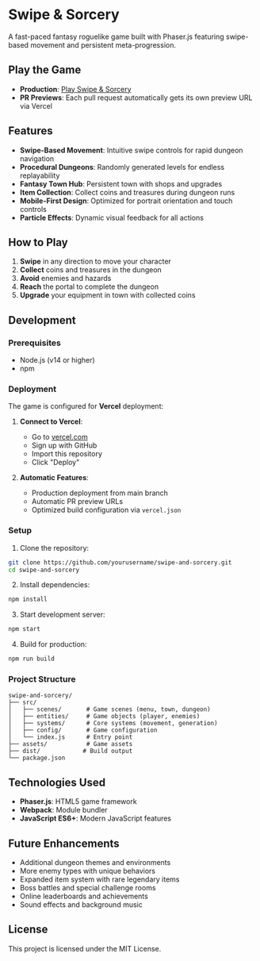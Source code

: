# Swipe & Sorcery

A fast-paced fantasy roguelike game built with Phaser.js featuring swipe-based movement and
persistent meta-progression.

## Play the Game

- **Production**: [Play Swipe & Sorcery](https://swipe-and-sorcery.vercel.app/)
- **PR Previews**: Each pull request automatically gets its own preview URL via Vercel

## Features

- **Swipe-Based Movement**: Intuitive swipe controls for rapid dungeon navigation
- **Procedural Dungeons**: Randomly generated levels for endless replayability
- **Fantasy Town Hub**: Persistent town with shops and upgrades
- **Item Collection**: Collect coins and treasures during dungeon runs
- **Mobile-First Design**: Optimized for portrait orientation and touch controls
- **Particle Effects**: Dynamic visual feedback for all actions

## How to Play

1. **Swipe** in any direction to move your character
2. **Collect** coins and treasures in the dungeon
3. **Avoid** enemies and hazards
4. **Reach** the portal to complete the dungeon
5. **Upgrade** your equipment in town with collected coins

## Development

### Prerequisites

- Node.js (v14 or higher)
- npm

### Deployment

The game is configured for **Vercel** deployment:

1. **Connect to Vercel**:
   - Go to [vercel.com](https://vercel.com)
   - Sign up with GitHub
   - Import this repository
   - Click "Deploy"

2. **Automatic Features**:
   - Production deployment from main branch
   - Automatic PR preview URLs
   - Optimized build configuration via `vercel.json`

### Setup

1. Clone the repository:
```bash
git clone https://github.com/yourusername/swipe-and-sorcery.git
cd swipe-and-sorcery
```

2. Install dependencies:
```bash
npm install
```

3. Start development server:
```bash
npm start
```

4. Build for production:
```bash
npm run build
```

### Project Structure

```
swipe-and-sorcery/
├── src/
│   ├── scenes/       # Game scenes (menu, town, dungeon)
│   ├── entities/     # Game objects (player, enemies)
│   ├── systems/      # Core systems (movement, generation)
│   ├── config/       # Game configuration
│   └── index.js      # Entry point
├── assets/           # Game assets
├── dist/            # Build output
└── package.json
```

## Technologies Used

- **Phaser.js**: HTML5 game framework
- **Webpack**: Module bundler
- **JavaScript ES6+**: Modern JavaScript features

## Future Enhancements

- Additional dungeon themes and environments
- More enemy types with unique behaviors
- Expanded item system with rare legendary items
- Boss battles and special challenge rooms
- Online leaderboards and achievements
- Sound effects and background music

## License

This project is licensed under the MIT License.